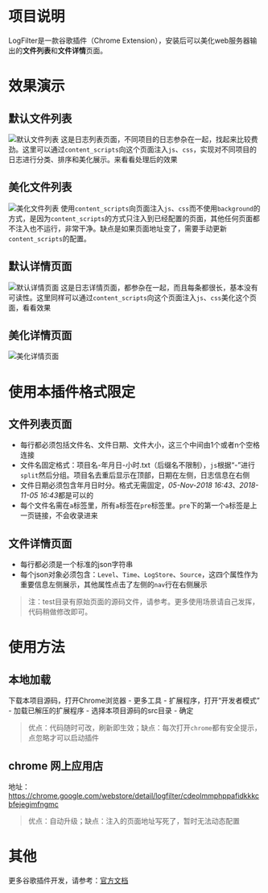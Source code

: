 # 项目说明
LogFilter是一款谷歌插件（Chrome Extension），安装后可以美化web服务器输出的**文件列表**和**文件详情**页面。

# 效果演示
## 默认文件列表
![默认文件列表](https://github.com/oppoic/LogFilter/blob/content-scripts/pic/list-origin.png?raw=true)
这是日志列表页面，不同项目的日志参杂在一起，找起来比较费劲。这里可以通过`content_scripts`向这个页面注入`js`、`css`，实现对不同项目的日志进行分类、排序和美化展示。来看看处理后的效果
## 美化文件列表
![美化文件列表](https://github.com/oppoic/LogFilter/blob/content-scripts/pic/list-format.png?raw=true)
使用`content_scripts`向页面注入`js`、`css`而不使用`background`的方式，是因为`content_scripts`的方式只注入到已经配置的页面，其他任何页面都不注入也不运行，非常干净。缺点是如果页面地址变了，需要手动更新`content_scripts`的配置。

## 默认详情页面
![默认详情页面](https://github.com/oppoic/LogFilter/blob/content-scripts/pic/detail-origin.png?raw=true)
这是日志详情页面，都参杂在一起，而且每条都很长，基本没有可读性。这里同样可以通过`content_scripts`向这个页面注入`js`、`css`美化这个页面，看看效果
## 美化详情页面
![美化详情页面](https://github.com/oppoic/LogFilter/blob/content-scripts/pic/detail-format.png?raw=true)

# 使用本插件格式限定
## 文件列表页面
* 每行都必须包括文件名、文件日期、文件大小，这三个中间由1个或者n个空格连接
* 文件名固定格式：项目名-年月日-小时.txt（后缀名不限制），`js`根据“-”进行`split`然后分组。项目名去重后显示在顶部，日期在左侧，日志信息在右侧
* 文件日期必须包含年月日时分。格式无需固定，*05-Nov-2018 16:43*、*2018-11-05 16:43*都是可以的
* 每个文件名需在`a`标签里，所有`a`标签在`pre`标签里。`pre`下的第一个`a`标签是上一页链接，不会收录进来
## 文件详情页面
* 每行都必须是一个标准的json字符串
* 每个json对象必须包含：`Level`、`Time`、`LogStore`、`Source`，这四个属性作为重要信息左侧展示，其他属性点击了左侧的`nav`行在右侧展示
> 注：test目录有原始页面的源码文件，请参考。更多使用场景请自己发挥，代码稍做修改即可。

# 使用方法
## 本地加载
下载本项目源码，打开Chrome浏览器 - 更多工具 - 扩展程序，打开“开发者模式” - 加载已解压的扩展程序 - 选择本项目源码的src目录 - 确定
> 优点：代码随时可改，刷新即生效；缺点：每次打开`chrome`都有安全提示，点忽略才可以启动插件
## chrome 网上应用店
地址：https://chrome.google.com/webstore/detail/logfilter/cdeolmmphppafidkkkcbfejegimfngmc
> 优点：自动升级；缺点：注入的页面地址写死了，暂时无法动态配置

# 其他
更多谷歌插件开发，请参考：[官方文档](https://developer.chrome.com/extensions/overview "点击在当前页打开")

